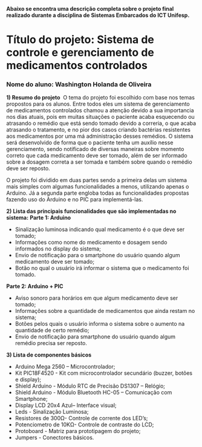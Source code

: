 **Abaixo se encontra uma descrição completa sobre o projeto final realizado durante a disciplina de Sistemas Embarcados do ICT Unifesp.**

# **Título do projeto: Sistema de controle e gerenciamento de medicamentos controlados**
### Nome do aluno: Washington Holanda de Oliveira
**1) Resumo do projeto** 
O tema do projeto foi escolhido com base nos temas propostos para os alunos.
Entre todos eles um sistema de gerenciamento de medicamentos controlados chamou
a atenção devido a sua importancia nos dias atuais, pois em muitas situações o
paciente acaba esquecendo ou atrasando o remédio que está sendo tomado devido a
correria, o que acaba atrasando o tratamento, e no pior dos casos criando bactérias
resistentes aos medicamentos por uma má administração desses remédios.
O sistema será desenvolvido de forma que o paciente tenha um auxílio nesse
gerenciamento, sendo notificado de diversas maneiras sobre momento correto que
cada medicamento deve ser tomado, além de ser informado sobre a dosagem correta a
ser tomada e também sobre quando o remédio deve ser reposto.

O projeto foi dividido em duas partes sendo a primeira delas um sistema mais simples 
com algumas funcionalidades a menos, utilizando apenas o Arduino. Já a segunda parte
engloba todas as funcionalidades propostas fazendo uso do Arduino e no PIC para implementá-las.

**2) Lista das principais funcionalidades que são implementadas no
sistema:**
**Parte 1: Arduino**
- Sinalização luminosa indicando qual medicamento é o que deve ser tomado;
- Informações como nome do medicamento e dosagem sendo informados no display
do sistema;
- Envio de notificação para o smartphone do usuário quando algum
medicamento deve ser tomado;
- Botão no qual o usuário irá informar o sistema que o medicamento foi
tomado.

**Parte 2: Arduino + PIC**
- Aviso sonoro para horários em que algum medicamento deve ser tomado;
- Informações sobre a quantidade de medicamentos que ainda restam no sistema;
- Botões pelos quais o usuário informa o sistema sobre o aumento na quantidade
de certo remédio;
- Envio de notificação para smartphone do usuário quando algum remédio precisa
ser reposto.

**3) Lista de componentes básicos**
- Arduino Mega 2560 – Microcontrolador;
- Kit PIC18F4520 - Kit com microcontrolador secundário (buzzer, botões e display);
- Shield Arduino - Módulo RTC de Precisão DS1307 – Relógio;
- Shield Arduino - Módulo Bluetooth HC-05 – Comunicação com Smartphone;
- Display LCD 20x4 Azul– Interface visual;
- Leds - Sinalização Luminosa;
- Resistores de 300Ω- Controle de corrente dos LED’s;
- Potenciometro de 10KΩ- Controle de contraste do LCD;
- Protoboard - Matriz para prototipagem do projeto;
- Jumpers - Conectores básicos.
